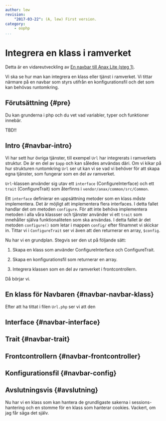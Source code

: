 ```yaml
---
author: lew
revision:
    "2017-03-22": (A, lew) First version.
category:
    - oophp
...
```

Integrera en klass i ramverket
===================================

<!-- [FIGURE src=/image/oophp/v3/login-top.png?w=c5 class="right"] -->

Detta är en vidareutveckling av [En navbar till Anax Lite (steg 1)](uppgift/en-navbar-till-anax-lite-steg-1).  

Vi ska se hur man kan integrera en klass eller tjänst i ramverket. Vi tittar närmare på en navbar som styrs utifrån en konfigurationsfil och det som kan behövas runtomkring.

<!--more-->



Förutsättning {#pre}
-------------------------------

Du kan grunderna i php och du vet vad variabler, typer och funktioner innebär.  
<!-- Du har kännedom om SQL och databashantering.   -->
<!-- Du har gått igenom sessioner och cookies i artikeln "[Kom i gång med PHP på 20 steg](kunskap/kom-i-gang-med-php-pa-20-steg#sessioner)" -->
TBD!!



Intro {#navbar-intro}
------------------------------

Vi har sett hur övriga tjänster, till exempel `Url` har integrerats i ramverkets struktur. De är en del av `$app` och kan således användas däri. Om vi kikar på hur strukturen runtomkring `Url` ser ut kan vi se vad vi behöver för att skapa egna tjänster, som fungerar som en del av ramverket.  

`Url`-klassen använder sig utav ett `interface` (ConfigureInterface) och ett `trait` (ConfigureTrait) som återfinns i `vendor/anax/common/src/Common`.  

Ett `interface` definierar en uppsättning metoder som en klass _måste_ implementera. Det är möjligt att implementera flera interfaces. I detta fallet handlar det om metoden `configure`. För att inte behöva implementera metoden i alla våra klassser och tjänster använder vi ett `trait` som innehåller själva funktionaliteten som ska användas. I detta fallet är det metoden `configure()` som letar i mappen `config/` efter filnamnet vi skickar in. Tittar vi i `ConfigureTrait` ser vi även att den returnerar en array, `$config`. 

Nu har vi en grundplan. Stegvis ser den ut på följande sätt:  

1. Skapa en klass som använder ConfigureInterface och ConfigureTrait.

1. Skapa en konfigurationsfil som returnerar en array.

1. Integrera klassen som en del av ramverket i frontcontrollern.

Då börjar vi.



En klass för Navbaren {#navbar-navbar-klass}
------------------------------

Efter att ha tittat i filen `Url.php` ser vi att den 

Interface {#navbar-interface}
------------------------------



Trait {#navbar-trait}
------------------------------



Frontcontrollern {#navbar-frontcontroller}
------------------------------



Konfigurationsfil {#navbar-config}
------------------------------



Avslutningsvis {#avslutning}
------------------------------

Nu har vi en klass som kan hantera de grundligaste sakerna i sessions-hantering och en stomme för en klass som hanterar cookies. Vackert, om jag får säga det själv.
